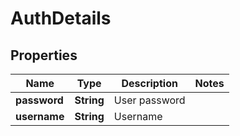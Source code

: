 # AuthDetails

## Properties
Name | Type | Description | Notes
------------ | ------------- | ------------- | -------------
**password** | **String** | User password | 
**username** | **String** | Username | 
